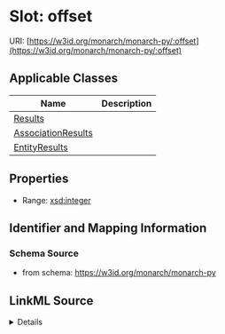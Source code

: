 # Slot: offset

URI: [https://w3id.org/monarch/monarch-py/:offset](https://w3id.org/monarch/monarch-py/:offset)



<!-- no inheritance hierarchy -->




## Applicable Classes

| Name | Description |
| --- | --- |
[Results](Results.md) | 
[AssociationResults](AssociationResults.md) | 
[EntityResults](EntityResults.md) | 






## Properties

* Range: [xsd:integer](xsd:integer)







## Identifier and Mapping Information







### Schema Source


* from schema: https://w3id.org/monarch/monarch-py




## LinkML Source

<details>
```yaml
name: offset
from_schema: https://w3id.org/monarch/monarch-py
rank: 1000
alias: offset
domain_of:
- Results
range: integer

```
</details>